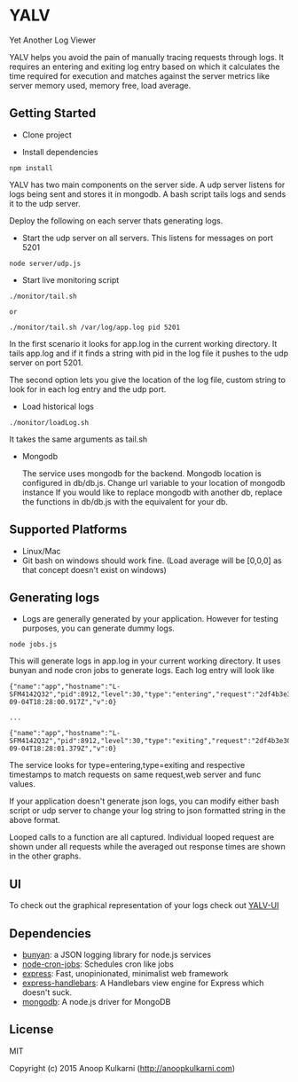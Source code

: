 # YALV 

Yet Another Log Viewer

YALV helps you avoid the pain of manually tracing requests through logs. It requires an entering and exiting log entry based on which it calculates the time required for execution and matches against the server metrics like server memory used, memory free, load average.


## Getting Started

- Clone project

- Install dependencies

```
npm install
```

YALV has two main components on the server side. A udp server listens for logs being sent and stores it in mongodb. A bash script tails logs and sends it to the udp server.

Deploy the following on each server thats generating logs.

- Start the udp server on all servers. This listens for messages on port 5201

```
node server/udp.js
```

- Start live monitoring script
```
./monitor/tail.sh

or

./monitor/tail.sh /var/log/app.log pid 5201
```
In the first scenario it looks for app.log in the current working directory. It tails app.log and if it finds a string with pid in the log file it pushes to the udp server on port 5201.

The second option lets you give the location of the log file, custom string to look for in each log entry and the udp port.

- Load historical logs
```
./monitor/loadLog.sh
```
It takes the same arguments as tail.sh

- Mongodb

  The service uses mongodb for the backend.
  Mongodb location is configured in db/db.js. Change url variable to your location of mongodb instance
  If you would like to replace mongodb with another db, replace the functions in db/db.js with the equivalent for your db.

## Supported Platforms
- Linux/Mac
- Git bash on windows should work fine. (Load average will be [0,0,0] as that concept doesn't exist on windows)

## Generating logs
- Logs are generally generated by your application. However for testing purposes, you can generate dummy logs.
```
node jobs.js
```
This will generate logs in app.log in your current working directory. It uses bunyan and node cron jobs to generate logs.
Each log entry will look like 

```
{"name":"app","hostname":"L-SFM4142Q32","pid":8912,"level":30,"type":"entering","request":"2df4b3e3093da57548e0","api":"service","func":"calculate","msg":"","time":"2015-09-04T18:28:00.917Z","v":0}

...

{"name":"app","hostname":"L-SFM4142Q32","pid":8912,"level":30,"type":"exiting","request":"2df4b3e3093da57548e0","api":"service","func":"calculate","msg":"","time":"2015-09-04T18:28:01.379Z","v":0}
```

The service looks for type=entering,type=exiting and respective timestamps to match requests on same request,web server and func values.

If your  application doesn't generate json logs, you can modify either bash script or udp server to change your log string to json formatted string in the above format.

Looped calls to a function are all captured. Individual looped request are shown under all requests while the averaged out response times are shown in the other graphs.

## UI

To check out the graphical representation of your logs check out [YALV-UI](https://github.com/marsinvasion/yalv-ui)

## Dependencies

- [bunyan](https://github.com/trentm/node-bunyan): a JSON logging library for node.js services
- [node-cron-jobs](https://github.com/marsinvasion/node-cron-jobs): Schedules cron like jobs
- [express](https://github.com/strongloop/express): Fast, unopinionated, minimalist web framework
- [express-handlebars](https://github.com/ericf/express-handlebars): A Handlebars view engine for Express which doesn&#39;t suck.
- [mongodb](https://github.com/mongodb/node-mongodb-native): A node.js driver for MongoDB


## License

MIT

Copyright (c) 2015 Anoop Kulkarni (http://anoopkulkarni.com)
